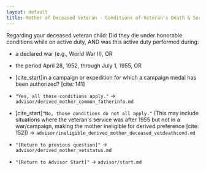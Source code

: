 ```yaml
---
layout: default
title: Mother of Deceased Veteran - Conditions of Veteran's Death & Service
---
```


Regarding your deceased veteran child: Did they die under honorable conditions while on active duty, AND was this active duty performed during:
* a declared war (e.g., World War II), OR
* the period April 28, 1952, through July 1, 1955, OR
* [cite_start]in a campaign or expedition for which a campaign medal has been authorized? [cite: 141]

* `"Yes, all those conditions apply."` -> `advisor/derived_mother_common_fatherinfo.md`
* [cite_start]`"No, those conditions do not all apply."` (This may include situations where the veteran's service was after 1955 but not in a war/campaign, making the mother ineligible for derived preference [cite: 152]) -> `advisor/ineligible_derived_mother_deceased_vetdeathcond.md`
* `"[Return to previous question]"` -> `advisor/derived_mother_vetstatus.md`
* `"[Return to Advisor Start]"` -> `advisor/start.md`
